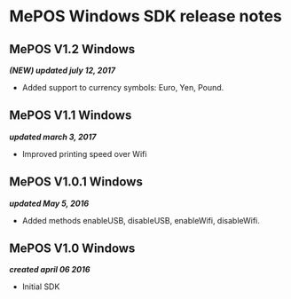 MePOS Windows SDK release notes
================================

MePOS V1.2 Windows
--------------------
***(NEW) updated july 12, 2017***

- Added support to currency symbols: Euro, Yen, Pound.

MePOS V1.1 Windows
--------------------
***updated march 3, 2017***

- Improved printing speed over Wifi

MePOS V1.0.1 Windows
--------------------
***updated May 5, 2016***

- Added methods enableUSB, disableUSB, enableWifi, disableWifi.


MePOS V1.0 Windows
------------------------------
***created april 06 2016***

- Initial SDK
